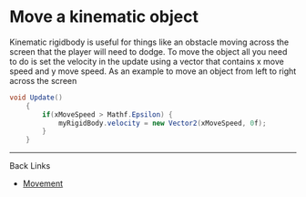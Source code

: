 # Move a kinematic object

Kinematic rigidbody is useful for things like an obstacle moving across the screen that the player will need to dodge.  To move the object all you need to do is set the velocity in the update using a vector that contains x move speed and y move speed.  As an example to move an object from left to right across the screen

```c#
void Update()
    {
        if(xMoveSpeed > Mathf.Epsilon) {
            myRigidBody.velocity = new Vector2(xMoveSpeed, 0f);
        }
    }
```

---
Back Links

* [Movement](../0_movement.md)